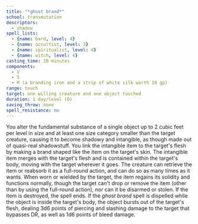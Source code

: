 ```yaml
---
title: "*ghost brand*"
school: transmutation
descriptors:
  - shadow
spell_lists:
  - {name: bard, level: 4}
  - {name: occultist, level: 3}
  - {name: spiritualist, level: 4}
  - {name: witch, level: 4}
casting_time: 10 minutes
components:
  - V
  - S
  - M (a branding iron and a strip of white silk worth 10 gp)
range: touch
target: one willing creature and one object touched
duration: 1 day/level (D)
saving_throw: none
spell_resistance: no
---
```


You alter the fundamental substance of a single object up to 2 cubic feet per level in size and at least one size category smaller than the target creature, causing it to become shadowy and intangible, as though made out of quasi-real shadowstuff. You link the intangible item to the target's flesh by making a brand shaped like the item on the target's skin. The intangible item merges with the target's flesh and is contained within the target's body, moving with the target wherever it goes. The creature can retrieve the item or reabsorb it as a full-round action, and can do so as many times as it wants. When worn or wielded by the target, the item regains its solidity and functions normally, though the target can't drop or remove the item (other than by using the full-round action), nor can it be disarmed or stolen. If the item is destroyed, the spell ends. If the *ghost brand* spell is dispelled while the object is inside the target's body, the object bursts out of the target's flesh, dealing 3d6 points of piercing and slashing damage to the target that bypasses DR, as well as 1d6 points of bleed damage.

